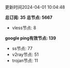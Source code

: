 更新时间2024-04-01 10:04:48

**总订阅: 35**
**总节点: 5667**
- vless节点: 8

**google ping有效节点: 139**
- ss节点: 77
- v2ray节点: 51
- trojan节点: 11

